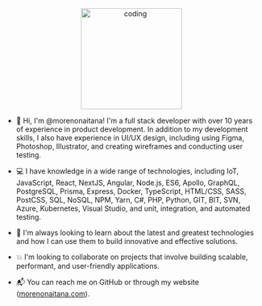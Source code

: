 <div align="center">
  <img src="https://github.com/user-attachments/assets/25e3136b-b38c-4a3e-a45f-eb675e4acff3" alt="coding" width="200" />
</div>

- 👋 Hi, I'm @morenonaitana! I'm a full stack developer with over 10 years of experience in product development. In addition to my development skills, I also have experience in UI/UX design, including using Figma, Photoshop, Illustrator, and creating wireframes and conducting user testing.

- 💻 I have knowledge in a wide range of technologies, including IoT, JavaScript, React, NextJS, Angular, Node.js, ES6, Apollo, GraphQL, PostgreSQL, Prisma, Express, Docker, TypeScript, HTML/CSS, SASS, PostCSS, SQL, NoSQL, NPM, Yarn, C#, PHP, Python, GIT, BIT, SVN, Azure, Kubernetes, Visual Studio, and unit, integration, and automated testing.

- 🚀 I'm always looking to learn about the latest and greatest technologies and how I can use them to build innovative and effective solutions.

- 💥 I'm looking to collaborate on projects that involve building scalable, performant, and user-friendly applications.

- 📬 You can reach me on GitHub or through my website ([morenonaitana.com](http://morenonaitana.com)).
